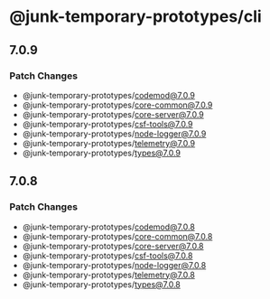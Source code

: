 # @junk-temporary-prototypes/cli

## 7.0.9

### Patch Changes

- @junk-temporary-prototypes/codemod@7.0.9
- @junk-temporary-prototypes/core-common@7.0.9
- @junk-temporary-prototypes/core-server@7.0.9
- @junk-temporary-prototypes/csf-tools@7.0.9
- @junk-temporary-prototypes/node-logger@7.0.9
- @junk-temporary-prototypes/telemetry@7.0.9
- @junk-temporary-prototypes/types@7.0.9

## 7.0.8

### Patch Changes

- @junk-temporary-prototypes/codemod@7.0.8
- @junk-temporary-prototypes/core-common@7.0.8
- @junk-temporary-prototypes/core-server@7.0.8
- @junk-temporary-prototypes/csf-tools@7.0.8
- @junk-temporary-prototypes/node-logger@7.0.8
- @junk-temporary-prototypes/telemetry@7.0.8
- @junk-temporary-prototypes/types@7.0.8
